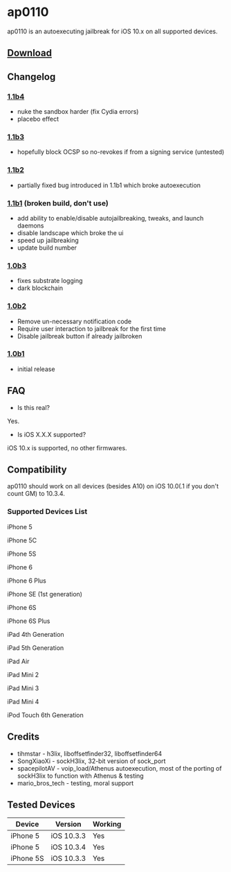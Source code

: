 # ap0110
ap0110 is an autoexecuting jailbreak for iOS 10.x on all supported devices.

## [Download](https://github.com/athenusdev/ap0110/releases/download/1.1b4/ap0110.ipa)
## Changelog

### [1.1b4](https://github.com/athenusdev/ap0110/releases/download/1.1b4/ap0110.ipa)
- nuke the sandbox harder (fix Cydia errors)
- placebo effect

### [1.1b3](https://github.com/athenusdev/ap0110/releases/download/1.1b2/ap0110.ipa)
- hopefully block OCSP so no-revokes if from a signing service (untested)

### [1.1b2](https://github.com/athenusdev/ap0110/releases/download/1.1b2/ap0110.ipa)
- partially fixed bug introduced in 1.1b1 which broke autoexecution

### [1.1b1](https://github.com/athenusdev/ap0110/releases/download/1.1b1/ap0110.ipa) (broken build, don't use)
- add ability to enable/disable autojailbreaking, tweaks, and launch daemons
- disable landscape which broke the ui
- speed up jailbreaking
- update build number

### [1.0b3](https://github.com/athenusdev/ap0110/releases/download/1.0b3/ap0110.ipa)
- fixes substrate logging
- dark blockchain

### [1.0b2](https://github.com/athenusdev/ap0110/releases/download/1.0b2/ap0110.ipa)
- Remove un-necessary notification code
- Require user interaction to jailbreak for the first time
- Disable jailbreak button if already jailbroken

### [1.0b1](https://github.com/athenusdev/ap0110/releases/download/1.0b1/ap0110.ipa)
- initial release

## FAQ
- Is this real?

Yes.

- Is iOS X.X.X supported?

iOS 10.x is supported, no other firmwares. 

## Compatibility
ap0110 should work on all devices (besides A10) on iOS 10.0(.1 if you don't count GM) to 10.3.4.

### Supported Devices List

iPhone 5

iPhone 5C

iPhone 5S

iPhone 6

iPhone 6 Plus

iPhone SE (1st generation)

iPhone 6S

iPhone 6S Plus

iPad 4th Generation

iPad 5th Generation

iPad Air

iPad Mini 2

iPad Mini 3

iPad Mini 4

iPod Touch 6th Generation

## Credits
* tihmstar        - h3lix, liboffsetfinder32, liboffsetfinder64
* SongXiaoXi      - sockH3lix, 32-bit version of sock_port
* spacepilotAV    - voip_load/Athenus autoexecution, most of the porting of sockH3lix to function with Athenus & testing
* mario_bros_tech - testing, moral support

## Tested Devices

|Device|Version|Working|
|---|---|---|
| iPhone 5 | iOS 10.3.3 | Yes |
| iPhone 5 | iOS 10.3.4 | Yes |
| iPhone 5S | iOS 10.3.3 | Yes |
